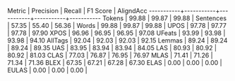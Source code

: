 Metric     | Precision |    Recall |  F1 Score | AligndAcc
-----------+-----------+-----------+-----------+-----------
Tokens     |     99.88 |     99.87 |     99.88 |
Sentences  |     57.35 |     55.40 |     56.36 |
Words      |     99.88 |     99.87 |     99.88 |
UPOS       |     97.78 |     97.77 |     97.78 |     97.90
XPOS       |     96.96 |     96.95 |     96.95 |     97.08
UFeats     |     93.99 |     93.98 |     93.98 |     94.10
AllTags    |     92.04 |     92.03 |     92.03 |     92.15
Lemmas     |     89.24 |     89.24 |     89.24 |     89.35
UAS        |     83.95 |     83.94 |     83.94 |     84.05
LAS        |     80.93 |     80.92 |     80.92 |     81.03
CLAS       |     77.03 |     76.87 |     76.95 |     76.97
MLAS       |     71.41 |     71.26 |     71.34 |     71.36
BLEX       |     67.35 |     67.21 |     67.28 |     67.30
ELAS       |      0.00 |      0.00 |      0.00 |
EULAS      |      0.00 |      0.00 |      0.00 |
